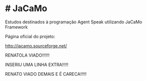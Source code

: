 <h1> # JaCaMo </h1>

Estudos destinados à programação Agent Speak utilizando JaCaMo Framework

Página oficial do projeto:

http://jacamo.sourceforge.net/

RENATOLA VIADO!!!!!!

INSERIU UMA LINHA EXTRA!!!!!

RENATO VIADO DEMAIS E É CARECA!!!!!
